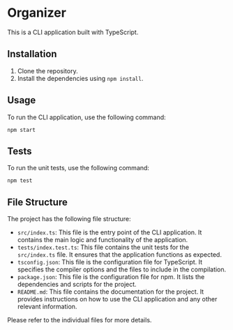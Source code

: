# Organizer

This is a CLI application built with TypeScript.

## Installation

1. Clone the repository.
2. Install the dependencies using `npm install`.

## Usage

To run the CLI application, use the following command:

```
npm start
```

## Tests

To run the unit tests, use the following command:

```
npm test
```

## File Structure

The project has the following file structure:

- `src/index.ts`: This file is the entry point of the CLI application. It contains the main logic and functionality of the application.
- `tests/index.test.ts`: This file contains the unit tests for the `src/index.ts` file. It ensures that the application functions as expected.
- `tsconfig.json`: This file is the configuration file for TypeScript. It specifies the compiler options and the files to include in the compilation.
- `package.json`: This file is the configuration file for npm. It lists the dependencies and scripts for the project.
- `README.md`: This file contains the documentation for the project. It provides instructions on how to use the CLI application and any other relevant information.

Please refer to the individual files for more details.